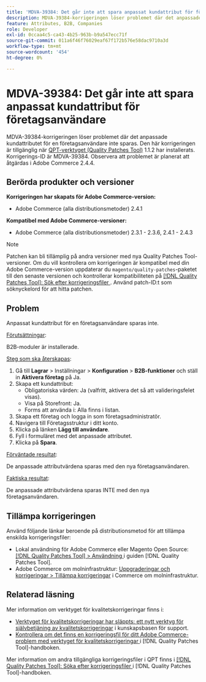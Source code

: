 ```yaml
---
title: 'MDVA-39384: Det går inte att spara anpassat kundattribut för företagsanvändare'
description: MDVA-39384-korrigeringen löser problemet där det anpassade kundattributet för en företagsanvändare inte sparas. Den här korrigeringen är tillgänglig när [QPT-verktyget (Quality Patches Tool)](https://experienceleague.adobe.com/en/docs/commerce-operations/tools/quality-patches-tool/quality-patches-tool-to-self-serve-quality-patches) 1.1.2 är installerat. Korrigerings-ID är MDVA-39384. Observera att problemet är planerat att åtgärdas i Adobe Commerce 2.4.4.
feature: Attributes, B2B, Companies
role: Developer
exl-id: 0ccaa4c5-ca43-4b25-963b-b9a547ecc71f
source-git-commit: 011a6f46f76029eaf67f172b576e58dac9710a3d
workflow-type: tm+mt
source-wordcount: '454'
ht-degree: 0%

---
```


# MDVA-39384: Det går inte att spara anpassat kundattribut för företagsanvändare

MDVA-39384-korrigeringen löser problemet där det anpassade kundattributet för en företagsanvändare inte sparas. Den här korrigeringen är tillgänglig när [QPT-verktyget (Quality Patches Tool)](https://experienceleague.adobe.com/en/docs/commerce-operations/tools/quality-patches-tool/quality-patches-tool-to-self-serve-quality-patches) 1.1.2 har installerats. Korrigerings-ID är MDVA-39384. Observera att problemet är planerat att åtgärdas i Adobe Commerce 2.4.4.

## Berörda produkter och versioner

**Korrigeringen har skapats för Adobe Commerce-version:**

* Adobe Commerce (alla distributionsmetoder) 2.4.1

**Kompatibel med Adobe Commerce-versioner:**

* Adobe Commerce (alla distributionsmetoder) 2.3.1 - 2.3.6, 2.4.1 - 2.4.3

>[!NOTE]
>
>Patchen kan bli tillämplig på andra versioner med nya Quality Patches Tool-versioner. Om du vill kontrollera om korrigeringen är kompatibel med din Adobe Commerce-version uppdaterar du `magento/quality-patches`-paketet till den senaste versionen och kontrollerar kompatibiliteten på [[!DNL Quality Patches Tool]: Sök efter korrigeringsfiler ](https://experienceleague.adobe.com/en/docs/commerce-operations/tools/quality-patches-tool/quality-patches-tool-to-self-serve-quality-patches). Använd patch-ID:t som söknyckelord för att hitta patchen.

## Problem

Anpassat kundattribut för en företagsanvändare sparas inte.

<u>Förutsättningar</u>:

B2B-moduler är installerade.

<u>Steg som ska återskapas</u>:

1. Gå till **Lagrar** > Inställningar > **Konfiguration** > **B2B-funktioner** och ställ in **Aktivera företag** på Ja.
1. Skapa ett kundattribut:
   * Obligatoriska värden: Ja (valfritt, aktivera det så att valideringsfelet visas).
   * Visa på Storefront: Ja.
   * Forms att använda i: Alla finns i listan.
1. Skapa ett företag och logga in som företagsadministratör.
1. Navigera till Företagsstruktur i ditt konto.
1. Klicka på länken **Lägg till användare**.
1. Fyll i formuläret med det anpassade attributet.
1. Klicka på **Spara**.

<u>Förväntade resultat</u>:

De anpassade attributvärdena sparas med den nya företagsanvändaren.

<u>Faktiska resultat</u>:

De anpassade attributvärdena sparas INTE med den nya företagsanvändaren.

## Tillämpa korrigeringen

Använd följande länkar beroende på distributionsmetod för att tillämpa enskilda korrigeringsfiler:

* Lokal användning för Adobe Commerce eller Magento Open Source: [[!DNL Quality Patches Tool] > Användning ](/help/tools/quality-patches-tool/usage.md) i guiden [!DNL Quality Patches Tool].
* Adobe Commerce om molninfrastruktur: [Uppgraderingar och korrigeringar > Tillämpa korrigeringar](https://experienceleague.adobe.com/docs/commerce-cloud-service/user-guide/develop/upgrade/apply-patches.html) i Commerce om molninfrastruktur.

## Relaterad läsning

Mer information om verktyget för kvalitetskorrigeringar finns i:

* [Verktyget för kvalitetskorrigeringar har släppts: ett nytt verktyg för självbetjäning av kvalitetskorrigeringar](https://experienceleague.adobe.com/en/docs/commerce-operations/tools/quality-patches-tool/quality-patches-tool-to-self-serve-quality-patches) i kunskapsbasen för support.
* [Kontrollera om det finns en korrigeringsfil för ditt Adobe Commerce-problem med verktyget för kvalitetskorrigeringar ](/help/tools/quality-patches-tool/patches-available-in-qpt/check-patch-for-magento-issue-with-magento-quality-patches.md) i [!DNL Quality Patches Tool]-handboken.

Mer information om andra tillgängliga korrigeringsfiler i QPT finns i [[!DNL Quality Patches Tool]: Söka efter korrigeringsfiler ](https://experienceleague.adobe.com/tools/commerce-quality-patches/index.html) i [!DNL Quality Patches Tool]-handboken.
